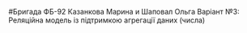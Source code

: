 #Бригада
ФБ-92 Казанкова Марина и Шаповал Ольга
Варіант №3: Реляційна модель із підтримкою агрегації даних (числа)